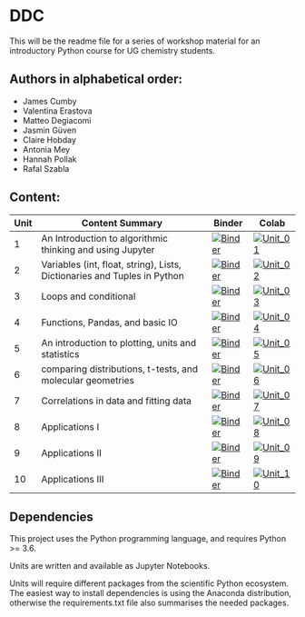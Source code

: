 # DDC

This will be the readme file for a series of workshop material for an introductory Python course for UG chemistry students. 


## Authors in alphabetical order:
- James Cumby
- Valentina Erastova
- Matteo Degiacomi
- Jasmin Güven
- Claire Hobday
- Antonia Mey
- Hannah Pollak
- Rafal Szabla
 

## Content:

| Unit | Content Summary                 | Binder    | Colab    |
|------|---------------------------------|-----------|----------|
| 1    | An Introduction to algorithmic thinking and using Jupyter              |[![Binder](https://mybinder.org/badge_logo.svg)](https://mybinder.org/v2/gh/Edinburgh-Chemistry-Teaching/Data-driven-chemistry/HEAD?labpath=Unit_01%2FUnit_01_problem_solving_I.ipynb)|[![Unit_01](https://colab.research.google.com/assets/colab-badge.svg)](https://colab.research.google.com/github/Edinburgh-Chemistry-Teaching/Data-driven-chemistry/blob/main/Unit_01/Unit_01_problem_solving_I.ipynb) |
| 2    | Variables (int, float, string), Lists, Dictionaries and Tuples in Python|[![Binder](https://mybinder.org/badge_logo.svg)](https://mybinder.org/v2/gh/Edinburgh-Chemistry-Teaching/Data-driven-chemistry/HEAD?labpath=Unit_02%2FUnit_02_variables_I.ipynb) |[![Unit_02](https://colab.research.google.com/assets/colab-badge.svg)](https://colab.research.google.com/github/Edinburgh-Chemistry-Teaching/Data-driven-chemistry/blob/main/Unit_02/Unit_02_variables_I.ipynb) |
| 3    | Loops and conditional                                                  | [![Binder](https://mybinder.org/badge_logo.svg)](https://mybinder.org/v2/gh/Edinburgh-Chemistry-Teaching/Data-driven-chemistry/HEAD?labpath=Unit_03%2FUnit_03_loops_I.ipynb)|[![Unit_03](https://colab.research.google.com/assets/colab-badge.svg)](https://colab.research.google.com/github/Edinburgh-Chemistry-Teaching/Data-driven-chemistry/blob/main/Unit_03/Unit_03_loops_I.ipynb) |  
| 4    | Functions, Pandas, and basic IO                                       | [![Binder](https://mybinder.org/badge_logo.svg)](https://mybinder.org/v2/gh/Edinburgh-Chemistry-Teaching/Data-driven-chemistry/HEAD?labpath=Unit_04%2FUnit_04_functions_I.ipynb)|[![Unit_04](https://colab.research.google.com/assets/colab-badge.svg)](https://colab.research.google.com/github/Edinburgh-Chemistry-Teaching/Data-driven-chemistry/blob/main/Unit_04/Unit_04_functions_I.ipynb) | 
| 5    | An introduction to plotting, units and statistics                     | [![Binder](https://mybinder.org/badge_logo.svg)](https://mybinder.org/v2/gh/Edinburgh-Chemistry-Teaching/Data-driven-chemistry/HEAD?labpath=Unit_05%2FUnit_05_plotting_I.ipynb) |[![Unit_05](https://colab.research.google.com/assets/colab-badge.svg)](https://colab.research.google.com/github/Edinburgh-Chemistry-Teaching/Data-driven-chemistry/blob/main/Unit_05/Unit_05_plotting_I.ipynb) | |
| 6    | comparing distributions, t-tests, and molecular geometries           | [![Binder](https://mybinder.org/badge_logo.svg)](https://mybinder.org/v2/gh/Edinburgh-Chemistry-Teaching/Data-driven-chemistry/HEAD?labpath=Unit_06%2FUnit_06_statistics_I.ipynb) |[![Unit_06](https://colab.research.google.com/assets/colab-badge.svg)](https://colab.research.google.com/github/Edinburgh-Chemistry-Teaching/Data-driven-chemistry/blob/main/Unit_06/Unit_06_statistics_I.ipynb) | 
| 7    | Correlations in data and fitting data                             | [![Binder](https://mybinder.org/badge_logo.svg)](https://mybinder.org/v2/gh/Edinburgh-Chemistry-Teaching/Data-driven-chemistry/HEAD?labpath=Unit_07%2FUnit_07_fitting_I.ipynb)   |[![Unit_07](https://colab.research.google.com/assets/colab-badge.svg)](https://colab.research.google.com/github/Edinburgh-Chemistry-Teaching/Data-driven-chemistry/blob/main/Unit_07/Unit_07_fitting_I.ipynb) | 
| 8    | Applications I                                                      | [![Binder](https://mybinder.org/badge_logo.svg)](https://mybinder.org/v2/gh/Edinburgh-Chemistry-Teaching/Data-driven-chemistry/HEAD?labpath=Unit_08%2FUnit_08_Applications_I.ipynb)   |[![Unit_08](https://colab.research.google.com/assets/colab-badge.svg)](https://colab.research.google.com/github/Edinburgh-Chemistry-Teaching/Data-driven-chemistry/blob/main/Unit_08/Unit_08_Applications_I.ipynb) |
| 9    | Applications II                                                      | [![Binder](https://mybinder.org/badge_logo.svg)](https://mybinder.org/v2/gh/Edinburgh-Chemistry-Teaching/Data-driven-chemistry/HEAD?labpath=Unit_09%2FUnit_09_applications_II_part_I.ipynb)  |[![Unit_09](https://colab.research.google.com/assets/colab-badge.svg)](https://colab.research.google.com/github/Edinburgh-Chemistry-Teaching/Data-driven-chemistry/blob/main/Unit_09/Unit_09_applications_II_part_I.ipynb) | 
| 10   | Applications III                                                    | [![Binder](https://mybinder.org/badge_logo.svg)](https://mybinder.org/v2/gh/Edinburgh-Chemistry-Teaching/Data-driven-chemistry/HEAD?labpath=Unit_10%2FUnit_10_NMR_application_student.ipynb)   |[![Unit_10](https://colab.research.google.com/assets/colab-badge.svg)](https://colab.research.google.com/github/Edinburgh-Chemistry-Teaching/Data-driven-chemistry/blob/main/Unit_10/Unit_10_NMR_application_student.ipynb) | 

## Dependencies

This project uses the Python programming language, and requires Python >= 3.6.

Units are written and available as Jupyter Notebooks.

Units will require different packages from the scientific Python ecosystem. The easiest way to install dependencies is using the Anaconda distribution, otherwise the requirements.txt file also summarises the needed packages. 



